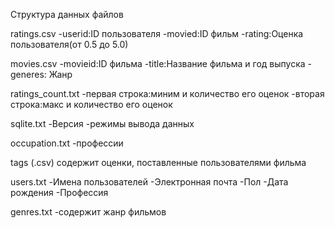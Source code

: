 Структура данных файлов


ratings.csv
-userid:ID пользователя
-movied:ID фильм
-rating:Оценка пользователя(от 0.5 до 5.0)

movies.csv
-movieid:ID фильма
-title:Название фильма и год выпуска
-generes: Жанр

ratings_count.txt
-первая строка:миним и количество его оценок
-вторая строка:макс и количество его оценок

sqlite.txt
-Версия
-режимы вывода данных

occupation.txt
-профессии

tags
(.csv)
содержит оценки, поставленные пользователями фильма

users.txt
-Имена пользователей
-Электронная почта
-Пол
-Дата рождения
-Профессия

genres.txt
-содержит жанр фильмов
